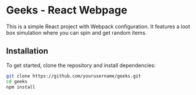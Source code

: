 # Geeks - React Webpage

This is a simple React project with Webpack configuration. It features a loot box simulation where you can spin and get random items.

## Installation

To get started, clone the repository and install dependencies:

```bash
git clone https://github.com/yourusername/geeks.git
cd geeks
npm install
